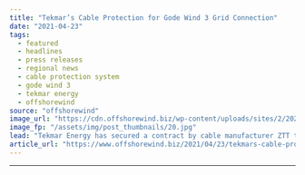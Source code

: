 ```yaml
---
title: "Tekmar’s Cable Protection for Gode Wind 3 Grid Connection"
date: "2021-04-23"
tags: 
  - featured
  - headlines
  - press releases
  - regional news
  - cable protection system
  - gode wind 3
  - tekmar energy
  - offshorewind
source: "offshorewind"
image_url: "https://cdn.offshorewind.biz/wp-content/uploads/sites/2/2021/04/22160002/Tekmars-Cable-Protection-for-Gode-Wind-3-Grid-Connection.jpg"
image_fp: "/assets/img/post_thumbnails/20.jpg"
lead: "Tekmar Energy has secured a contract by cable manufacturer ZTT to supply its cable"
article_url: "https://www.offshorewind.biz/2021/04/23/tekmars-cable-protection-for-gode-wind-3-grid-connection/"
---
```


---
